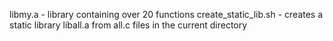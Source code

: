 libmy.a - library containing over 20 functions
create_static_lib.sh - creates a static library liball.a from all.c files in the current directory
